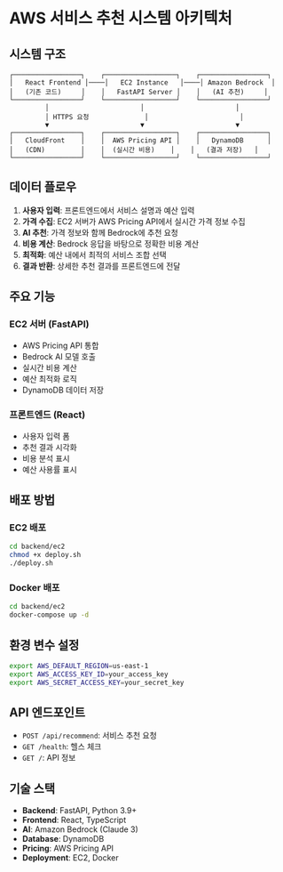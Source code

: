 # AWS 서비스 추천 시스템 아키텍처

## 시스템 구조

```
┌─────────────────┐    ┌──────────────────┐    ┌─────────────────┐
│   React Frontend │────│   EC2 Instance   │────│ Amazon Bedrock  │
│   (기존 코드)     │    │   FastAPI Server │    │   (AI 추천)     │
└─────────────────┘    └──────────────────┘    └─────────────────┘
         │                       │                       │
         │ HTTPS 요청              │                       │
         ▼                       ▼                       ▼
┌─────────────────┐    ┌──────────────────┐    ┌─────────────────┐
│   CloudFront    │    │  AWS Pricing API │    │   DynamoDB      │
│   (CDN)         │    │  (실시간 비용)    │    │   (결과 저장)   │
└─────────────────┘    └──────────────────┘    └─────────────────┘
```

## 데이터 플로우

1. **사용자 입력**: 프론트엔드에서 서비스 설명과 예산 입력
2. **가격 수집**: EC2 서버가 AWS Pricing API에서 실시간 가격 정보 수집
3. **AI 추천**: 가격 정보와 함께 Bedrock에 추천 요청
4. **비용 계산**: Bedrock 응답을 바탕으로 정확한 비용 계산
5. **최적화**: 예산 내에서 최적의 서비스 조합 선택
6. **결과 반환**: 상세한 추천 결과를 프론트엔드에 전달

## 주요 기능

### EC2 서버 (FastAPI)
- AWS Pricing API 통합
- Bedrock AI 모델 호출
- 실시간 비용 계산
- 예산 최적화 로직
- DynamoDB 데이터 저장

### 프론트엔드 (React)
- 사용자 입력 폼
- 추천 결과 시각화
- 비용 분석 표시
- 예산 사용률 표시

## 배포 방법

### EC2 배포
```bash
cd backend/ec2
chmod +x deploy.sh
./deploy.sh
```

### Docker 배포
```bash
cd backend/ec2
docker-compose up -d
```

## 환경 변수 설정

```bash
export AWS_DEFAULT_REGION=us-east-1
export AWS_ACCESS_KEY_ID=your_access_key
export AWS_SECRET_ACCESS_KEY=your_secret_key
```

## API 엔드포인트

- `POST /api/recommend`: 서비스 추천 요청
- `GET /health`: 헬스 체크
- `GET /`: API 정보

## 기술 스택

- **Backend**: FastAPI, Python 3.9+
- **Frontend**: React, TypeScript
- **AI**: Amazon Bedrock (Claude 3)
- **Database**: DynamoDB
- **Pricing**: AWS Pricing API
- **Deployment**: EC2, Docker